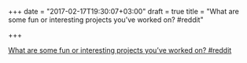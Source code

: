 +++
date = "2017-02-17T19:30:07+03:00"
draft = true
title = "What are some fun or interesting projects you’ve worked on?  #reddit"

+++

<p><a href="https://t.co/2xwPKLPSj0">What are some fun or interesting projects you’ve worked on?  #reddit</a></p>

